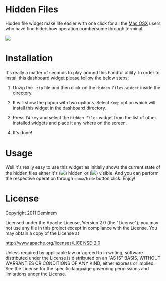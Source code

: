 Hidden Files
=======

Hidden file widget make life easier with one click for all the [Mac OSX][] users who have find hide/show operation cumbersome through terminal.

[![](http://farm6.static.flickr.com/5275/5849111799_15f204b898_m.jpg)](http://farm6.static.flickr.com/5275/5849111799_15f204b898_m.jpg)

Installation
=======

It's really a matter of seconds to play around this handful utility. In order to install this dashboard widget please follow the below steps;

1. Unzip the `.zip` file and then click on the `Hidden Files.widget` inside the directory.

2. It will show the popup with two options. Select `Keep` option which will install this widget in the dashboard directory.

3. Press `F4` key and select the `Hidden Files` widget from the list of other installed widgets and place it any where on the screen.

4. It's done!

Usage
=======

Well it's really easy to use this widget as initially shows the current state of the hidden files either it's ([![](http://farm4.static.flickr.com/3227/5849742656_a2755eb3f3_t.jpg)](http://farm4.static.flickr.com/3227/5849742656_a2755eb3f3_t.jpg)) hidden or ([![](http://farm4.static.flickr.com/3077/5849185243_5761613edb_t.jpg)](http://farm4.static.flickr.com/3077/5849185243_5761613edb_t.jpg)) visible. And you can perform the respective operation through `show/hide` button click. Enjoy!
  
License
=======

Copyright 2011 Deminem

Licensed under the Apache License, Version 2.0 (the "License"); you may not use any file in this project except in compliance with the License. You may obtain a copy of the License at

http://www.apache.org/licenses/LICENSE-2.0

Unless required by applicable law or agreed to in writing, software distributed under the License is distributed on an "AS IS" BASIS, WITHOUT WARRANTIES OR CONDITIONS OF ANY KIND, either express or implied. See the License for the specific language governing permissions and limitations under the License.


[Mac OSX]: http://www.apple.com/macosx/
[Apace License, Version 2.0.]: http://www.apache.org/licenses/LICENSE-2.0.html